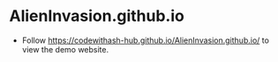 # AlienInvasion.github.io
- Follow https://codewithash-hub.github.io/AlienInvasion.github.io/ to view the demo website.
